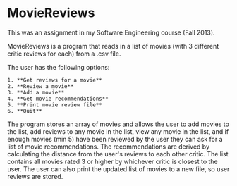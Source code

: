 # MovieReviews

This was an assignment in my Software Engineering course (Fall 2013).

MovieReviews is a program that reads in a list of movies (with 3 different critic reviews for each)
from a .csv file.

The user has the following options:

```
1. **Get reviews for a movie**
2. **Review a movie**
3. **Add a movie**
4. **Get movie recommendations**
5. **Print movie review file**
6. **Quit**
```

The program stores an array of movies and allows the user to add movies to the list, add reviews to
any movie in the list, view any movie in the list, and if enough movies (min 5) have been reviewed
by the user they can ask for a list of movie recommendations. The recommendations are derived by
calculating the distance from the user's reviews to each other critic. The list contains all movies
rated 3 or higher by whichever critic is closest to the user. The user can also print the updated
list of movies to a new file, so user reviews are stored.

